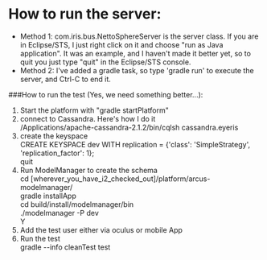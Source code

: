 How to run the server:
=====================
  * Method 1:
com.iris.bus.NettoSphereServer is the server class. If you are in Eclipse/STS, I just right click on it and choose "run as Java application". It was an example, and I haven't made it better yet, so to quit you just type "quit" in the Eclipse/STS console.
  * Method 2:
I've added a gradle task, so type 'gradle run' to execute the server, and Ctrl-C to end it.

###How to run the test (Yes, we need something better...):
  1. Start the platform with "gradle startPlatform"  
  2. connect to Cassandra. Here's how I do it  
  /Applications/apache-cassandra-2.1.2/bin/cqlsh cassandra.eyeris  
  3. create the keyspace  
  CREATE KEYSPACE dev WITH replication = {'class': 'SimpleStrategy', 'replication_factor': 1};  
  quit  
  4. Run ModelManager to create the schema  
  cd \[wherever_you_have_i2_checked_out\]/platform/arcus-modelmanager/  
  gradle installApp  
  cd build/install/modelmanager/bin  
  ./modelmanager -P dev  
  Y  
  5. Add the test user either via oculus or mobile App  
  6. Run the test  
  gradle --info cleanTest test  
